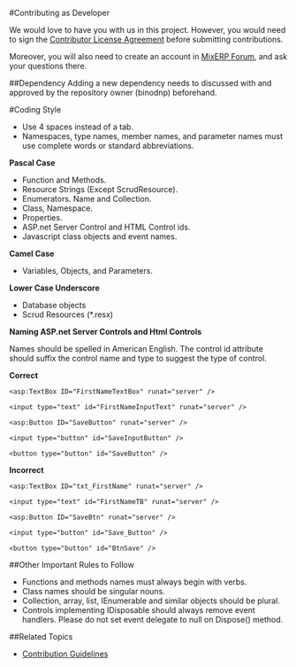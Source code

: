 #Contributing as Developer

We would love to have you with us in this project. However, you would need to sign the 
[Contributor License Agreement](contributor-license-agreement.md) before submitting contributions.

Moreover, you will also need to create an account in [MixERP Forum](http://mixerp.org/forum), and ask your questions there.


##Dependency
Adding a new dependency needs to discussed with and approved by the repository owner (binodnp) beforehand.


#Coding Style

* Use 4 spaces instead of a tab.
* Namespaces, type names, member names, and parameter names must use complete words or standard abbreviations.


**Pascal Case**

* Function and Methods.
* Resource Strings (Except ScrudResource).
* Enumerators. Name and Collection.
* Class, Namespace.
* Properties.
* ASP.net Server Control and HTML Control ids.
* Javascript class objects and event names.

**Camel Case**

* Variables, Objects, and Parameters.

**Lower Case Underscore**
* Database objects
* Scrud Resources (*.resx)

**Naming ASP.net Server Controls and Html Controls**

Names should be spelled in American English. The control id attribute should suffix the control name and type to suggest the type of control.

**Correct**

```markup
<asp:TextBox ID="FirstNameTextBox" runat="server" />

<input type="text" id="FirstNameInputText" runat="server" />

<asp:Button ID="SaveButton" runat="server" />

<input type="button" id="SaveInputButton" />

<button type="button" id="SaveButton" />

```

**Incorrect**

```markup
<asp:TextBox ID="txt_FirstName" runat="server" />

<input type="text" id="FirstNameTB" runat="server" />

<asp:Button ID="SaveBtn" runat="server" />

<input type="button" id="Save_Button" />

<button type="button" id="BtnSave" />

```

##Other Important Rules to Follow
* Functions and methods names must always begin with verbs.
* Class names should be singular nouns.
* Collection, array, list, IEnumerable and similar objects should be plural.
* Controls implementing IDisposable should always remove event handlers. Please do not set 
  event delegate to null on Dispose() method.


##Related Topics
* [Contribution Guidelines](contribution-guidelines.md)